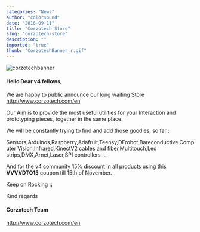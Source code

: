 ```yaml
---
categories: "News"
author: "colorsound"
date: "2016-09-11"
title: "Corzotech Store"
slug: "corzotech-store"
description: ""
imported: "true"
thumb: "CorzotechBanner_r.gif"
---
```



![corzotechbanner](CorzotechBanner_r.gif) 


#### Hello Dear v4 fellows,
We are happy to public announce our long waiting Store http://www.corzotech.com/en

Our Aim is to provide the most useful utilities for your Interaction and prototyping pieces, together in the same place.

We will be constantly trying to find and add those goodies, so far :

Sensors,Arduinos,Raspberry,Adafruit,Teensy,DFrobot,Bareconductive,Computer Vision,Infrared,KinectV2 cables and fiber,Multitouch,Led strips,DMX,Arnet,Laser,SPI controllers ... 

And for the v4 community 15% discount in all products using this **VVVVDTO15** coupon till 15th of November.

Keep on Rocking ¡¡ 

Kind regards

#### Corzotech Team
http://www.corzotech.com/en

